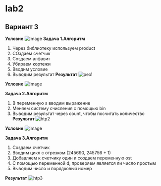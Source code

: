 # lab2
## Вариант 3
**Условие**
![image](https://github.com/eternsss/lab2/assets/155539142/ab771aa4-a87f-487d-aace-028c87150e53)
**Задача 1.Алгоритм**
1. Через библиотеку используем product
2. СОздаем счетчик
3. Создаем алфавит
4. Убираем кортежи
5. Вводим условие
6. Выводим результат
**Результат**
![рез1](https://github.com/eternsss/lab2/assets/155539142/53baa894-f3d0-48c7-8c14-96d8467745d5)


**Условие**
![image](https://github.com/eternsss/lab2/assets/155539142/fc2c8e27-b0e0-419a-92e1-a56b2902a3ad)

**Задача 2.Алгоритм**
1. В переменную s вводим выражение
2. Меняем систему счисления с помощью bin
3. Выводим результат через count, чтобы посчитать количество
**Результат**
![htp2](https://github.com/eternsss/lab2/assets/155539142/bb3a38e4-13d0-4212-aae3-ff054d89807a)


**Условие**
![image](https://github.com/eternsss/lab2/assets/155539142/a1ffe11b-df16-447f-8f8a-39bca582556d)

**Задача 3.Алгоритм**
1. Создаем счетчик
2. Вводим цикл с отрезком (245690, 245756 + 1)
3. Добавляем к счетчику один и создаем переменную ost
4. С помощью переменной d, проверяем является ли число простым
5. Выводим число и порядковый номер
   
**Результат**
![htp3](https://github.com/eternsss/lab2/assets/155539142/ca1823a0-284b-42dc-b0d4-b669c68db6bb)

